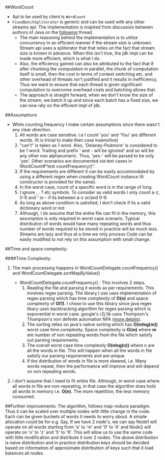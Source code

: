 ##WordCount
* Api to be used by client is ```WordCount```
* ```FixedBatchSpliterator``` is generic and can be used with any other streams api. The implementation is inspired from discussion between authors of Java on the [following](http://markmail.org/message/xgcm4dlyrkjymrw4) thread. 
    * The main reasoning behind the implementation is to utilize concurrency in an efficient manner if the stream size is unknown. Stream api uses a spliterator that that relies on the fact that stream size is known in advance. When this isn't true, the jdk impl can be made more efficient, which is what I do.
    * Also, the efficiency gained can also be attributed to the fact that if after chunking the computation in parallel, the chunk of computation itself is small, then the cost in terms of context switching etc. and other overhead of threads isn't justified and it results in inefficiency. Thus we want to ensure that each thread is given significant computation to overcome overhead costs and batching allows that.
    * The approach is straight forward, when we don't know the size of the stream, we batch it up and since each batch has a fixed size, we can now rely on the efficient impl of jdk.
      

##Assumptions
* While counting frequency I make certain assumptions since there wasn't any clear direction.
    1. All words are case sensitive. i.e I count 'you' and 'You' are different words. (It is trivial to make then case insensitive)
    2. "can't" is taken as 1 word. Also, 'Delaney-Podmore' is considered to be 1 word. Trailing and prefix ' and - will be ignored' and so will be any other non alphanumeric. Thus, 'yes-' will be parsed to be only 'yes'. Other scenarios are documented via test cases in WordCount#"test countFrequency()". 
    3. If the requirements are different it can be easily accommodated by using a different regex when creating WordCount instance (A constructor is provided for the same).  
    4. In the worst case, count of a specific word is in the range of long.
    5. I ignore , . ? etc symbols. To consider as valid words I only count a-z, 0-9 and ' or - if its between a-z or/and 0-9.
    6. As long as above condition is satisfied, I don't check if its a valid dictionary word or not
    7. Although, I do assume that the entire file can fit in the memory, this assumption is only required in worst case scenario. Typical distribution of words would have many repeating words and thus number of words required to be stored in practice will be much less. Streams are lazy and thus at a time we only process Code can be easily modified to not rely on this assumption with small change. 

##Time and space complexity:

####Time Complexity:
1. The main processing happens in WordCountDelegate.countFrequency() and WordCountDelegate.sortMapByValue()
    * WordCountDelegate.countFrequency() : This involves 2 steps. 
        1. Reading the file and parsing it words as per requirements. This involves regex parsing. The library I use uses implementation of regex parsing which has time complexity of __O(n)__ and space complexity of __O(1)__. I chose to use this library since java regex libary uses backtracking algorithm for regex parsing which is exponential in worst case. google's r2j lib uses Thompson's Thompson's non definite automation NFA ([more details](https://swtch.com/~rsc/regexp/regexp1.html)). 
        2. The sorting relies on java's native sorting which has __O(mlog(m))__ worst case time complexity. Space complexity is __O(m)__ where __m__ are number of non repeating words from the file which satisfy out parsing requirements.
        3. The overall worst case time complexity __O(nlog(n))__ where n are all the words in file. This will happen when all the words in file satisfy our parsing requirements and are unique.
        4. If the distribution of words in file is more skewed, i.e. Many words repeat, then the performance will improve and will depend on non repeating words.  
        
        
        
2. I don't assume that I need to fit entire file. Although, in worst case where all words in file are non-repeating, in that case the algorithm does hold all words in memory i.e. __O(n)__. The more repetition, the less memory consumed.


##Further improvements:
The algorithm, follows map-reduce paradigm. Thus it can be scaled over multiple nodes with little change in the code. Each can be given buckets of words it needs to worry about. A simple allocation could be for e.g. Say, If we have 2 node's, we can say Node1 will operate on all words starting from 'a' to 'm' and '0' to '4' and Node2 will operate on 'n' to 'z' and '5' to '9'. This will allow us to use the same code with little modification and distribute it over 2 nodes.
The above distribution is naive distribution and in practice distribution keys should be decided based on information of approximate distribution of keys such that it load balances all nodes.